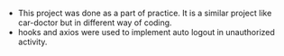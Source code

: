 

- This project was done as a part of practice. It is a similar project like car-doctor but in different way of coding.
- hooks and axios were used to implement auto logout in unauthorized activity.
